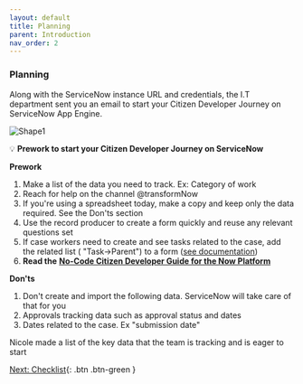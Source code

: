 ```yaml
---
layout: default
title: Planning
parent: Introduction
nav_order: 2
---
```


### Planning

Along with the ServiceNow instance URL and credentials, the I.T department sent you an email to start your Citizen Developer Journey on ServiceNow App Engine.

![Shape1](RackMultipart20221028-1-d1lmac_html_9635ab4c0a180660.gif)

💡 **Prework to start your Citizen Developer Journey on ServiceNow**

**Prework**

1. Make a list of the data you need to track. Ex: Category of work
2. Reach for help on the channel @transformNow
3. If you're using a spreadsheet today, make a copy and keep only the data required. See the Don'ts section
4. Use the record producer to create a form quickly and reuse any relevant questions set
5. If case workers need to create and see tasks related to the case, add the related list ( "Task-\>Parent") to a form ([see documentation](https://docs.servicenow.com/bundle/sandiego-platform-administration/page/administer/form-administration/concept/configure-form-layout.html))
6. **Read the** [**No-Code Citizen Developer Guide for the Now Platform**](https://developer.servicenow.com/dev.do#!/guides/rome/now-platform/citizen-dev-guide/cd-planning)

**Don'ts**

1. Don't create and import the following data. ServiceNow will take care of that for you
  1. Approvals tracking data such as approval status and dates
  2. Dates related to the case. Ex "submission date"

Nicole made a list of the key data that the team is tracking and is eager to start

[Next: Checklist](./Part_1.x_Takeoff%20Checklist%20%F0%9F%9A%80.md){: .btn .btn-green }
